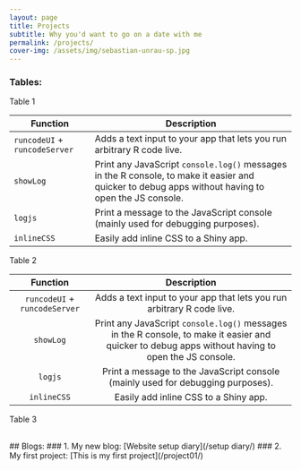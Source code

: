 ```yaml
---
layout: page
title: Projects
subtitle: Why you'd want to go on a date with me
permalink: /projects/
cover-img: /assets/img/sebastian-unrau-sp.jpg
---
```

### Tables:
Table 1
<table>
  <thead>
    <tr>
      <th>Function</th>
      <th>Description</th>
    </tr>
  </thead>
  <tbody>
    <tr>
      <td><code class="language-plaintext highlighter-rouge">runcodeUI</code> + <code class="language-plaintext highlighter-rouge">runcodeServer</code></td>
      <td>Adds a text input to your app that lets you run arbitrary R code live.</td>
    </tr>
    <tr>
      <td><code class="language-plaintext highlighter-rouge">showLog</code></td>
      <td>Print any JavaScript <code class="language-plaintext highlighter-rouge">console.log()</code> messages in the R console, to make it easier and quicker to debug apps without having to open the JS console.</td>
    </tr>
    <tr>
      <td><code class="language-plaintext highlighter-rouge">logjs</code></td>
      <td>Print a message to the JavaScript console (mainly used for debugging purposes).</td>
    </tr>
    <tr>
      <td><code class="language-plaintext highlighter-rouge">inlineCSS</code></td>
      <td>Easily add inline CSS to a Shiny app.</td>
    </tr>
  </tbody>
</table>

Table 2

|          **Function**         |                                                                   **Description**                                                                  |
|:-----------------------------:|:--------------------------------------------------------------------------------------------------------------------------------------------------:|
| `runcodeUI` + `runcodeServer` | Adds a text input to your app that lets you run arbitrary R code live.                                                                             |
| `showLog`                     | Print any JavaScript `console.log()` messages in the R console, to make it easier and quicker to debug apps without having to open the JS console. |
| `logjs`                       | Print a message to the JavaScript console (mainly used for debugging purposes).                                                                    |
| `inlineCSS`                   | Easily add inline CSS to a Shiny app.                                                                                                              |
     
Table 3
     

<br>
## Blogs:
### 1. My new blog: [Website setup diary](/setup diary/)
### 2. My first project: [This is my first project](/project01/)